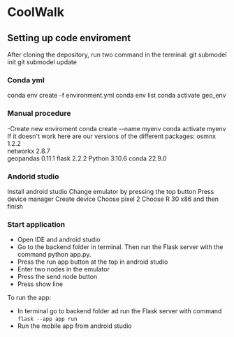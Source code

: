 # CoolWalk

## Setting up code enviroment
After cloning the depository, run two command in the terminal:
git submodel init
git submodel update

### Conda yml
conda env create -f environment.yml
conda env list
conda activate geo_env

### Manual procedure
-Create new enviroment
conda create --name myenv
conda activate myenv
If it doesn't work here are our versions of the different packages:
osmnx 1.2.2       
networkx 2.8.7  
geopandas 0.11.1
flask  2.2.2
Python 3.10.6
conda 22.9.0

### Andorid studio
Install android studio
Change emulator by pressing the top button
Press device manager
Create device
Choose pixel 2 
Choose R 30 x86 and then finish

### Start application 
- Open IDE and android studio
- Go to the backend folder in terminal. Then run the Flask server with the command python app.py.
- Press the run app button at the top in android studio 
- Enter two nodes in the emulator
- Press the send node button
- Press show line

To run the app: 
- In terminal go to backend folder ad run the Flask server with command `flask --app app run`
- Run the mobile app from android studio
